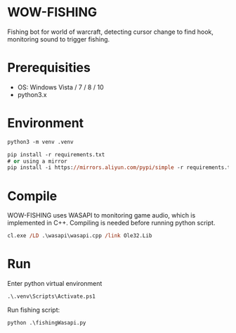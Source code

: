# WOW-FISHING
Fishing bot for world of warcraft, detecting cursor change to find hook, monitoring sound to trigger fishing.

# Prerequisities
- OS: Windows Vista / 7 / 8 / 10
- python3.x

# Environment
```ps
python3 -m venv .venv

pip install -r requirements.txt
# or using a mirror
pip install -i https://mirrors.aliyun.com/pypi/simple -r requirements.txt
```

# Compile
WOW-FISHING uses WASAPI to monitoring game audio, which is implemented in C++. Compiling is needed before running python script.
```ps
cl.exe /LD .\wasapi\wasapi.cpp /link Ole32.Lib
```

# Run
Enter python virtual environment
```ps
.\.venv\Scripts\Activate.ps1
```

Run fishing script:
```ps
python .\fishingWasapi.py
```
